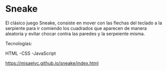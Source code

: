 # Sneake

El clásico juego Sneake, consiste en mover con las flechas del teclado a la serpiente para ir comiendo los cuadrados que aparecen de manera aleatoria y evitar chocar contra las paredes y la serpeiente misma.

Tecnologías:

HTML
-CSS
-JavaScript

https://misaelvc.github.io/sneake/index.html
